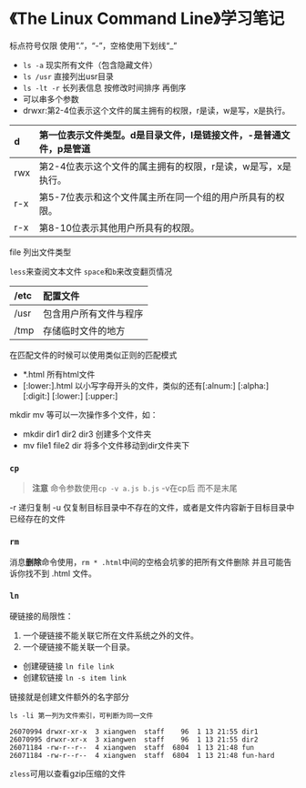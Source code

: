 # 《The Linux Command Line》学习笔记

标点符号仅限 使用“.”，“-”，空格使用下划线“_”

- `ls -a` 现实所有文件（包含隐藏文件）
- `ls /usr` 直接列出usr目录
- `ls -lt -r` 长列表信息 按修改时间排序 再倒序 
- 可以串多个参数
- drwxr:第2-4位表示这个文件的属主拥有的权限，r是读，w是写，x是执行。

d | 第一位表示文件类型。d是目录文件，l是链接文件，-是普通文件，p是管道
:--- | :---
rwx | 第2-4位表示这个文件的属主拥有的权限，r是读，w是写，x是执行。
r-x | 第5-7位表示和这个文件属主所在同一个组的用户所具有的权限。
r-x | 第8-10位表示其他用户所具有的权限。

file 列出文件类型

`less`来查阅文本文件 `space`和`b`来改变翻页情况

/etc | 配置文件
:--- | :---
/usr | 包含用户所有文件与程序
/tmp | 存储临时文件的地方

在匹配文件的时候可以使用类似正则的匹配模式

- *.html 所有html文件
- [:lower:].html 以小写字母开头的文件，类似的还有[:alnum:] [:alpha:] [:digit:] [:lower:] [:upper:]

mkdir mv 等可以一次操作多个文件，如：
- mkdir dir1 dir2 dir3 创建多个文件夹
- mv file1 file2 dir 将多个文件移动到dir文件夹下

### `cp`
> **注意** 命令参数使用`cp -v a.js b.js` -v在cp后 而不是末尾

-r 递归复制
-u 仅复制目标目录中不存在的文件，或者是文件内容新于目标目录中已经存在的文件


### `rm`

  消息**删除**命令使用，`rm * .html`中间的空格会坑爹的把所有文件删除 并且可能告诉你找不到 .html 文件。
  
### `ln`

硬链接的局限性：
1. 一个硬链接不能关联它所在文件系统之外的文件。
2. 一个硬链接不能关联一个目录。

- 创建硬链接 `ln file link`
- 创建软链接 `ln -s item link`

链接就是创建文件额外的名字部分

```
ls -li 第一列为文件索引，可判断为同一文件

26070994 drwxr-xr-x  3 xiangwen  staff    96  1 13 21:55 dir1
26070995 drwxr-xr-x  3 xiangwen  staff    96  1 13 21:55 dir2
26071184 -rw-r--r--  4 xiangwen  staff  6804  1 13 21:48 fun
26071184 -rw-r--r--  4 xiangwen  staff  6804  1 13 21:48 fun-hard
```

`zless`可用以查看gzip压缩的文件






